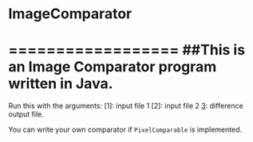 # ImageComparator
==================
##This is an Image Comparator program written in Java.
==================
Run this with the arguments:
[1]: input file 1
[2]: input file 2
[3](optional): difference output file.

You can write your own comparator if `PixelComparable` is implemented.
